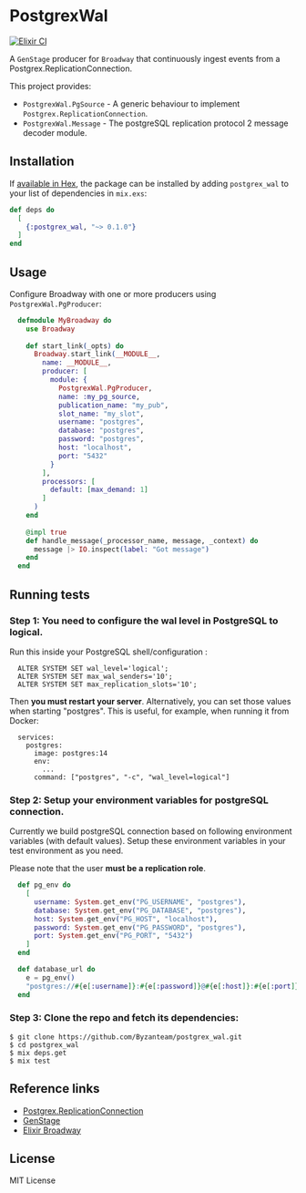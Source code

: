 # PostgrexWal

[![Elixir CI](https://github.com/Byzanteam/postgrex_wal/actions/workflows/elixir.yml/badge.svg)](https://github.com/Byzanteam/postgrex_wal/actions/workflows/elixir.yml)

A `GenStage` producer for `Broadway` that continuously ingest events from a Postgrex.ReplicationConnection.

This project provides:

* `PostgrexWal.PgSource` - A generic behaviour to implement `Postgrex.ReplicationConnection`.
* `PostgrexWal.Message` - The postgreSQL replication protocol 2 message decoder module.

## Installation

If [available in Hex](https://hex.pm/docs/publish), the package can be installed
by adding `postgrex_wal` to your list of dependencies in `mix.exs`:

```elixir
def deps do
  [
    {:postgrex_wal, "~> 0.1.0"}
  ]
end
```

## Usage

Configure Broadway with one or more producers using `PostgrexWal.PgProducer`:

```elixir
  defmodule MyBroadway do
    use Broadway
  
    def start_link(_opts) do
      Broadway.start_link(__MODULE__,
        name: __MODULE__,
        producer: [
          module: {
            PostgrexWal.PgProducer,
            name: :my_pg_source,
            publication_name: "my_pub",
            slot_name: "my_slot",
            username: "postgres",
            database: "postgres",
            password: "postgres",
            host: "localhost",
            port: "5432"
          }
        ],
        processors: [
          default: [max_demand: 1]
        ]
      )
    end
  
    @impl true
    def handle_message(_processor_name, message, _context) do
      message |> IO.inspect(label: "Got message")
    end
  end
```

## Running tests

### Step 1: You need to configure the wal level in PostgreSQL to logical.

Run this inside your PostgreSQL shell/configuration :

      ALTER SYSTEM SET wal_level='logical';
      ALTER SYSTEM SET max_wal_senders='10';
      ALTER SYSTEM SET max_replication_slots='10';

Then **you must restart your server**. Alternatively, you can set
those values when starting "postgres". This is useful, for example,
when running it from Docker:

      services:
        postgres:
          image: postgres:14
          env:
            ...
          command: ["postgres", "-c", "wal_level=logical"]

### Step 2: Setup your environment variables for postgreSQL connection.

Currently we build postgreSQL connection based on following environment variables (with default values).
Setup these environment variables in your test environment as you need.

Please note that the user **must be a replication role**.

```elixir
  def pg_env do
    [
      username: System.get_env("PG_USERNAME", "postgres"),
      database: System.get_env("PG_DATABASE", "postgres"),
      host: System.get_env("PG_HOST", "localhost"),
      password: System.get_env("PG_PASSWORD", "postgres"),
      port: System.get_env("PG_PORT", "5432")
    ]
  end

  def database_url do
    e = pg_env()
    "postgres://#{e[:username]}:#{e[:password]}@#{e[:host]}:#{e[:port]}/#{e[:database]}"
  end
```

### Step 3: Clone the repo and fetch its dependencies:

    $ git clone https://github.com/Byzanteam/postgrex_wal.git
    $ cd postgrex_wal
    $ mix deps.get
    $ mix test

## Reference links

* [Postgrex.ReplicationConnection](https://hexdocs.pm/postgrex/Postgrex.ReplicationConnection.html)
* [GenStage](https://hexdocs.pm/gen_stage/GenStage.html)
* [Elixir Broadway](https://elixir-broadway.org/)

## License

MIT License
